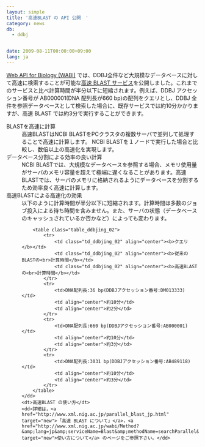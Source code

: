 ```yaml
---
layout: simple
title: '高速BLAST の API 公開　'
category: news
db:
  - ddbj


date: 2009-08-11T00:00:00+09:00
lang: ja
---
```


<html><a href="http://xml.ddbj.nig.ac.jp/index_jp.html" target="new">Web API for Biology (WABI)</a> では、DDBJ全件など大規模なデータベースに対して高速に検索することが可能な<a href="http://xml.nig.ac.jp/parallel_blast_jp.html" target="new">高速 BLAST サービス</a>を公開しました。これまでのサービスと比べ計算時間が半分以下に短縮されます。例えば、DDBJ アクセッション番号が AB000001(DNA 配列長が660 bp)の配列をクエリとし、DDBJ 全件を参照データベースとして検索した場合に、既存サービスでは約10分かかりますが、高速 BLAST では約3分で実行することができます。<br>

<dl class="square">
    <dt>BLASTを高速に計算</dt>
    <dd>高速BLASTはNCBI BLASTをPCクラスタの複数サーバで並列して処理することで高速に計算します。 NCBI BLASTを１ノードで実行した場合と比較し、数倍以上の高速化を実現します。</dd>
    <dt>データベース分割による効率の良い計算</dt>
    <dd>NCBI BLASTでは、大規模なデータベースを参照する場合、メモリ使用量がサーバのメモリ容量を超えて極端に遅くなることがあります。高速BLASTでは、サーバのメモリに格納されるようにデータベースを分割するため効率良く高速に計算します。</dd>
    <dt>高速BLASTによる高速化の効果</dt>
    <dd>以下のように計算時間が半分以下に短縮されます。計算時間は多数のジョブ投入による待ち時間を含みません。また、サーバの状態（データベースのキャッシュされているか否かなど）によっても変わります。

        <table class="table_ddbjing_02">
            <tr>
                <td class="td_ddbjing_02" align="center"><b>クエリ</b></td>
                <td class="td_ddbjing_02" align="center"><b>従来のBLASTの<br>計算時間</b></td>
                <td class="td_ddbjing_02" align="center"><b>高速BLASTの<br>計算時間</b></td>
            </tr>
            <tr>
                <td>DNA配列長:36 bp(DDBJアクセッション番号:DM013333)</td>
                <td align="center">約10分</td>
                <td align="center">約2分</td>
            </tr>
            <tr>
                <td>DNA配列長:660 bp(DDBJアクセッション番号:AB000001)</td>
                <td align="center">約10分</td>
                <td align="center">約3分</td>
            </tr>
            <tr>
                <td>DNA配列長:3031 bp(DDBJアクセッション番号:AB489118)</td>
                <td align="center">約10分</td>
                <td align="center">約3分</td>
            </tr>
        </table>
    </dd>
    <dt>高速BLAST の使い方</dt>
    <dd>詳細は，<a href="http://www.xml.nig.ac.jp/parallel_blast_jp.html" target="new">「高速 BLAST について」</a>，<a href="http://www.xml.nig.ac.jp/wabi/Method?&amp;lang=jp&amp;serviceName=Blast&amp;methodName=searchParallel&amp;mode=methodDetail" target="new">使い方について</a> のページをご参照下さい。</dd>
</dl>
</html>
